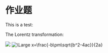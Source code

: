 # 作业题


This is a test:

The Lorentz transformation:

<img src="https://latex.codecogs.com/svg.latex?x'=\frac{x-vt}{\sqrt{1-v^2/c^2}}" />
  
<img src="https://latex.codecogs.com/svg.latex?\Large&space;x=\frac{-b\pm\sqrt{b^2-4ac}}{2a}" title="\Large x=\frac{-b\pm\sqrt{b^2-4ac}}{2a}" />
